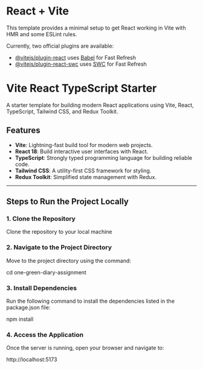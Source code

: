 # React + Vite

This template provides a minimal setup to get React working in Vite with HMR and some ESLint rules.

Currently, two official plugins are available:

- [@vitejs/plugin-react](https://github.com/vitejs/vite-plugin-react/blob/main/packages/plugin-react/README.md) uses [Babel](https://babeljs.io/) for Fast Refresh
- [@vitejs/plugin-react-swc](https://github.com/vitejs/vite-plugin-react-swc) uses [SWC](https://swc.rs/) for Fast Refresh


# Vite React TypeScript Starter  

A starter template for building modern React applications using Vite, React, TypeScript, Tailwind CSS, and Redux Toolkit.  

## Features  
- **Vite**: Lightning-fast build tool for modern web projects.  
- **React 18**: Build interactive user interfaces with React.  
- **TypeScript**: Strongly typed programming language for building reliable code.  
- **Tailwind CSS**: A utility-first CSS framework for styling.  
- **Redux Toolkit**: Simplified state management with Redux.  

---

## Steps to Run the Project Locally  

### 1. Clone the Repository  
Clone the repository to your local machine

### 2. Navigate to the Project Directory
Move to the project directory using the command:

cd one-green-diary-assignment

### 3.  Install Dependencies
Run the following command to install the dependencies listed in the package.json file:

npm install

### 4. Access the Application
Once the server is running, open your browser and navigate to:

http://localhost:5173




